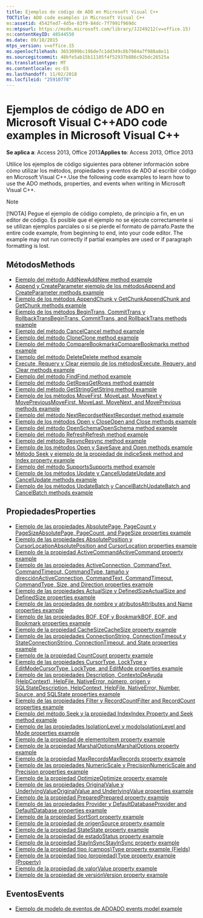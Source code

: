 ```yaml
---
title: Ejemplos de código de ADO en Microsoft Visual C++
TOCTitle: ADO code examples in Microsoft Visual C++
ms:assetid: 4542fed7-4d5e-83f9-84dc-7f7991f969dc
ms:mtpsurl: https://msdn.microsoft.com/library/JJ249212(v=office.15)
ms:contentKeyID: 48544550
ms.date: 09/18/2015
mtps_version: v=office.15
ms.openlocfilehash: 3653099bc19bde7c1dd349c8b7984a7f988a8e11
ms.sourcegitcommit: 48bfe5ab15b11105f4f52937b886c92bdc26525a
ms.translationtype: MT
ms.contentlocale: es-ES
ms.lasthandoff: 11/02/2018
ms.locfileid: "25910778"
---
```

# <a name="ado-code-examples-in-microsoft-visual-c"></a><span data-ttu-id="9077a-102">Ejemplos de código de ADO en Microsoft Visual C++</span><span class="sxs-lookup"><span data-stu-id="9077a-102">ADO code examples in Microsoft Visual C++</span></span>

<span data-ttu-id="9077a-103">**Se aplica a**: Access 2013, Office 2013</span><span class="sxs-lookup"><span data-stu-id="9077a-103">**Applies to**: Access 2013, Office 2013</span></span>

<span data-ttu-id="9077a-104">Utilice los ejemplos de código siguientes para obtener información sobre cómo utilizar los métodos, propiedades y eventos de ADO al escribir código en Microsoft Visual C++.</span><span class="sxs-lookup"><span data-stu-id="9077a-104">Use the following code examples to learn how to use the ADO methods, properties, and events when writing in Microsoft Visual C++.</span></span>

> [!NOTE]
> <span data-ttu-id="9077a-p101">[!NOTA] Pegue el ejemplo de código completo, de principio a fin, en un editor de código. Es posible que el ejemplo no se ejecute correctamente si se utilizan ejemplos parciales o si se pierde el formato de párrafo.</span><span class="sxs-lookup"><span data-stu-id="9077a-p101">Paste the entire code example, from beginning to end, into your code editor. The example may not run correctly if partial examples are used or if paragraph formatting is lost.</span></span>

## <a name="methods"></a><span data-ttu-id="9077a-107">Métodos</span><span class="sxs-lookup"><span data-stu-id="9077a-107">Methods</span></span>

- [<span data-ttu-id="9077a-108">Ejemplo del método AddNew</span><span class="sxs-lookup"><span data-stu-id="9077a-108">AddNew method example</span></span>](addnew-method-example-vc.md)
- [<span data-ttu-id="9077a-109">Append y CreateParameter ejemplo de los métodos</span><span class="sxs-lookup"><span data-stu-id="9077a-109">Append and CreateParameter methods example</span></span>](append-and-createparameter-methods-example-vc.md)
- [<span data-ttu-id="9077a-110">Ejemplo de los métodos AppendChunk y GetChunk</span><span class="sxs-lookup"><span data-stu-id="9077a-110">AppendChunk and GetChunk methods example</span></span>](appendchunk-and-getchunk-methods-example-vc.md)
- [<span data-ttu-id="9077a-111">Ejemplo de los métodos BeginTrans, CommitTrans y RollbackTrans</span><span class="sxs-lookup"><span data-stu-id="9077a-111">BeginTrans, CommitTrans, and RollbackTrans methods example</span></span>](begintrans-committrans-and-rollbacktrans-methods-example-vc.md)
- [<span data-ttu-id="9077a-112">Ejemplo del método Cancel</span><span class="sxs-lookup"><span data-stu-id="9077a-112">Cancel method example</span></span>](cancel-method-example-vc.md)
- [<span data-ttu-id="9077a-113">Ejemplo del método Clone</span><span class="sxs-lookup"><span data-stu-id="9077a-113">Clone method example</span></span>](clone-method-example-vc.md)
- [<span data-ttu-id="9077a-114">Ejemplo del método CompareBookmarks</span><span class="sxs-lookup"><span data-stu-id="9077a-114">CompareBookmarks method example</span></span>](comparebookmarks-method-example-vc.md)
- [<span data-ttu-id="9077a-115">Ejemplo del método Delete</span><span class="sxs-lookup"><span data-stu-id="9077a-115">Delete method example</span></span>](delete-method-example-vc.md)
- [<span data-ttu-id="9077a-116">Execute, Requery y Clear ejemplo de los métodos</span><span class="sxs-lookup"><span data-stu-id="9077a-116">Execute, Requery, and Clear methods example</span></span>](execute-requery-and-clear-methods-example-vc.md)
- [<span data-ttu-id="9077a-117">Ejemplo del método Find</span><span class="sxs-lookup"><span data-stu-id="9077a-117">Find method example</span></span>](find-method-example-vc.md)
- [<span data-ttu-id="9077a-118">Ejemplo del método GetRows</span><span class="sxs-lookup"><span data-stu-id="9077a-118">GetRows method example</span></span>](getrows-method-example-vc.md)
- [<span data-ttu-id="9077a-119">Ejemplo del método GetString</span><span class="sxs-lookup"><span data-stu-id="9077a-119">GetString method example</span></span>](getstring-method-example-vc.md)
- [<span data-ttu-id="9077a-120">Ejemplo de los métodos MoveFirst, MoveLast, MoveNext y MovePrevious</span><span class="sxs-lookup"><span data-stu-id="9077a-120">MoveFirst, MoveLast, MoveNext, and MovePrevious methods example</span></span>](movefirst-movelast-movenext-and-moveprevious-methods-example-vc.md)
- [<span data-ttu-id="9077a-121">Ejemplo del método NextRecordset</span><span class="sxs-lookup"><span data-stu-id="9077a-121">NextRecordset method example</span></span>](nextrecordset-method-example-vc.md)
- [<span data-ttu-id="9077a-122">Ejemplo de los métodos Open y Close</span><span class="sxs-lookup"><span data-stu-id="9077a-122">Open and Close methods example</span></span>](open-and-close-methods-example-vc.md)
- [<span data-ttu-id="9077a-123">Ejemplo del método OpenSchema</span><span class="sxs-lookup"><span data-stu-id="9077a-123">OpenSchema method example</span></span>](openschema-method-example-vc.md)
- [<span data-ttu-id="9077a-124">Ejemplo del método Refresh</span><span class="sxs-lookup"><span data-stu-id="9077a-124">Refresh method example</span></span>](refresh-method-example-vc.md)
- [<span data-ttu-id="9077a-125">Ejemplo del método Resync</span><span class="sxs-lookup"><span data-stu-id="9077a-125">Resync method example</span></span>](resync-method-example-vc.md)
- [<span data-ttu-id="9077a-126">Ejemplo de los métodos Open y Save</span><span class="sxs-lookup"><span data-stu-id="9077a-126">Save and Open methods example</span></span>](save-and-open-methods-example-vc.md)
- [<span data-ttu-id="9077a-127">Método Seek y ejemplo de la propiedad de índice</span><span class="sxs-lookup"><span data-stu-id="9077a-127">Seek method and Index property example</span></span>](seek-method-and-index-property-example-vc.md)
- [<span data-ttu-id="9077a-128">Ejemplo del método Supports</span><span class="sxs-lookup"><span data-stu-id="9077a-128">Supports method example</span></span>](supports-method-example-vc.md)
- [<span data-ttu-id="9077a-129">Ejemplo de los métodos Update y CancelUpdate</span><span class="sxs-lookup"><span data-stu-id="9077a-129">Update and CancelUpdate methods example</span></span>](update-and-cancelupdate-methods-example-vc.md)
- [<span data-ttu-id="9077a-130">Ejemplo de los métodos UpdateBatch y CancelBatch</span><span class="sxs-lookup"><span data-stu-id="9077a-130">UpdateBatch and CancelBatch methods example</span></span>](updatebatch-and-cancelbatch-methods-example-vc.md)

## <a name="properties"></a><span data-ttu-id="9077a-131">Propiedades</span><span class="sxs-lookup"><span data-stu-id="9077a-131">Properties</span></span>

- [<span data-ttu-id="9077a-132">Ejemplo de las propiedades AbsolutePage, PageCount y PageSize</span><span class="sxs-lookup"><span data-stu-id="9077a-132">AbsolutePage, PageCount, and PageSize properties example</span></span>](absolutepage-pagecount-and-pagesize-properties-example-vc.md)
- [<span data-ttu-id="9077a-133">Ejemplo de las propiedades AbsolutePosition y CursorLocation</span><span class="sxs-lookup"><span data-stu-id="9077a-133">AbsolutePosition and CursorLocation properties example</span></span>](absoluteposition-and-cursorlocation-properties-example-vc.md)
- [<span data-ttu-id="9077a-134">Ejemplo de la propiedad ActiveCommand</span><span class="sxs-lookup"><span data-stu-id="9077a-134">ActiveCommand property example</span></span>](activecommand-property-example-vc.md)
- [<span data-ttu-id="9077a-135">Ejemplo de las propiedades ActiveConnection, CommandText, CommandTimeout, CommandType, tamaño y dirección</span><span class="sxs-lookup"><span data-stu-id="9077a-135">ActiveConnection, CommandText, CommandTimeout, CommandType, Size, and Direction properties example</span></span>](activeconnection-commandtext-commandtimeout-commandtype-size-and-direction-properties-example-vc.md)
- [<span data-ttu-id="9077a-136">Ejemplo de las propiedades ActualSize y DefinedSize</span><span class="sxs-lookup"><span data-stu-id="9077a-136">ActualSize and DefinedSize properties example</span></span>](actualsize-and-definedsize-properties-example-vc.md)
- [<span data-ttu-id="9077a-137">Ejemplo de las propiedades de nombre y atributos</span><span class="sxs-lookup"><span data-stu-id="9077a-137">Attributes and Name properties example</span></span>](attributes-and-name-properties-example-vc.md)
- [<span data-ttu-id="9077a-138">Ejemplo de las propiedades BOF, EOF y Bookmark</span><span class="sxs-lookup"><span data-stu-id="9077a-138">BOF, EOF, and Bookmark properties example</span></span>](bof-eof-and-bookmark-properties-example-vc.md)
- [<span data-ttu-id="9077a-139">Ejemplo de la propiedad CacheSize</span><span class="sxs-lookup"><span data-stu-id="9077a-139">CacheSize property example</span></span>](cachesize-property-example-vc.md)
- [<span data-ttu-id="9077a-140">Ejemplo de las propiedades ConnectionString, ConnectionTimeout y State</span><span class="sxs-lookup"><span data-stu-id="9077a-140">ConnectionString, ConnectionTimeout, and State properties example</span></span>](connectionstring-connectiontimeout-and-state-properties-example-vc.md)
- [<span data-ttu-id="9077a-141">Ejemplo de la propiedad Count</span><span class="sxs-lookup"><span data-stu-id="9077a-141">Count property example</span></span>](count-property-example-vc.md)
- [<span data-ttu-id="9077a-142">Ejemplo de las propiedades CursorType, LockType y EditMode</span><span class="sxs-lookup"><span data-stu-id="9077a-142">CursorType, LockType, and EditMode properties example</span></span>](cursortype-locktype-and-editmode-properties-example-vc.md)
- [<span data-ttu-id="9077a-143">Ejemplo de las propiedades Description, ContextoDeAyuda (HelpContext), HelpFile, NativeError, número, origen y SQLState</span><span class="sxs-lookup"><span data-stu-id="9077a-143">Description, HelpContext, HelpFile, NativeError, Number, Source, and SQLState properties example</span></span>](description-helpcontext-helpfile-nativeerror-number-source-and-sqlstate-properties-example-vc.md)
- [<span data-ttu-id="9077a-144">Ejemplo de las propiedades Filter y RecordCount</span><span class="sxs-lookup"><span data-stu-id="9077a-144">Filter and RecordCount properties example</span></span>](filter-and-recordcount-properties-example-vc.md)
- [<span data-ttu-id="9077a-145">Ejemplo del método Seek y la propiedad Index</span><span class="sxs-lookup"><span data-stu-id="9077a-145">Index Property and Seek method example</span></span>](seek-method-and-index-property-example-vc.md)
- [<span data-ttu-id="9077a-146">Ejemplo de las propiedades IsolationLevel y modo</span><span class="sxs-lookup"><span data-stu-id="9077a-146">IsolationLevel and Mode properties example</span></span>](isolationlevel-and-mode-properties-example-vc.md)
- [<span data-ttu-id="9077a-147">Ejemplo de la propiedad de elemento</span><span class="sxs-lookup"><span data-stu-id="9077a-147">Item property example</span></span>](item-property-example-vc.md)
- [<span data-ttu-id="9077a-148">Ejemplo de la propiedad MarshalOptions</span><span class="sxs-lookup"><span data-stu-id="9077a-148">MarshalOptions property example</span></span>](marshaloptions-property-example-vc.md)
- [<span data-ttu-id="9077a-149">Ejemplo de la propiedad MaxRecords</span><span class="sxs-lookup"><span data-stu-id="9077a-149">MaxRecords property example</span></span>](maxrecords-property-example-vc.md)
- [<span data-ttu-id="9077a-150">Ejemplo de las propiedades NumericScale y Precision</span><span class="sxs-lookup"><span data-stu-id="9077a-150">NumericScale and Precision properties example</span></span>](ado-numericscale-and-precision-properties-example-vc.md)
- [<span data-ttu-id="9077a-151">Ejemplo de la propiedad Optimize</span><span class="sxs-lookup"><span data-stu-id="9077a-151">Optimize property example</span></span>](optimize-property-example-vc.md)
- [<span data-ttu-id="9077a-152">Ejemplo de las propiedades OriginalValue y UnderlyingValue</span><span class="sxs-lookup"><span data-stu-id="9077a-152">OriginalValue and UnderlyingValue properties example</span></span>](originalvalue-and-underlyingvalue-properties-example-vc.md)
- [<span data-ttu-id="9077a-153">Ejemplo de la propiedad Prepared</span><span class="sxs-lookup"><span data-stu-id="9077a-153">Prepared property example</span></span>](prepared-property-example-vc.md)
- [<span data-ttu-id="9077a-154">Ejemplo de las propiedades Provider y DefaultDatabase</span><span class="sxs-lookup"><span data-stu-id="9077a-154">Provider and DefaultDatabase properties example</span></span>](provider-and-defaultdatabase-properties-example-vc.md)
- [<span data-ttu-id="9077a-155">Ejemplo de la propiedad Sort</span><span class="sxs-lookup"><span data-stu-id="9077a-155">Sort property example</span></span>](sort-property-example-vc.md)
- [<span data-ttu-id="9077a-156">Ejemplo de la propiedad de origen</span><span class="sxs-lookup"><span data-stu-id="9077a-156">Source property example</span></span>](source-property-example-vc.md)
- [<span data-ttu-id="9077a-157">Ejemplo de la propiedad State</span><span class="sxs-lookup"><span data-stu-id="9077a-157">State property example</span></span>](state-property-example-vc.md)
- [<span data-ttu-id="9077a-158">Ejemplo de la propiedad de estado</span><span class="sxs-lookup"><span data-stu-id="9077a-158">Status property example</span></span>](status-property-example-vc.md)
- [<span data-ttu-id="9077a-159">Ejemplo de la propiedad StayInSync</span><span class="sxs-lookup"><span data-stu-id="9077a-159">StayInSync property example</span></span>](stayinsync-property-example-vc.md)
- [<span data-ttu-id="9077a-160">Ejemplo de la propiedad tipo (campos)</span><span class="sxs-lookup"><span data-stu-id="9077a-160">Type property example (Fields)</span></span>](type-property-example-field-vc.md)
- [<span data-ttu-id="9077a-161">Ejemplo de la propiedad tipo (propiedad)</span><span class="sxs-lookup"><span data-stu-id="9077a-161">Type property example (Property)</span></span>](type-property-example-property-vc.md)
- [<span data-ttu-id="9077a-162">Ejemplo de la propiedad de valor</span><span class="sxs-lookup"><span data-stu-id="9077a-162">Value property example</span></span>](value-property-example-vc.md)
- [<span data-ttu-id="9077a-163">Ejemplo de la propiedad de versión</span><span class="sxs-lookup"><span data-stu-id="9077a-163">Version property example</span></span>](version-property-example-vc.md)

## <a name="events"></a><span data-ttu-id="9077a-164">Eventos</span><span class="sxs-lookup"><span data-stu-id="9077a-164">Events</span></span>

- [<span data-ttu-id="9077a-165">Ejemplo de modelo de eventos de ADO</span><span class="sxs-lookup"><span data-stu-id="9077a-165">ADO events model example</span></span>](ado-events-model-example-vc.md)


